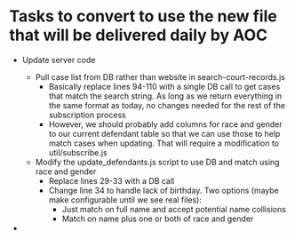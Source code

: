 # Tasks to convert to use the new file that will be delivered daily by AOC

- Update server code
    - Pull case list from DB rather than website in search-court-records.js
        - Basically replace lines 94-110 with a single DB call to get cases that match the search string. As long as we return everything in the same format as today, no changes needed for the rest of the subscription process
        - However, we should probably add columns for race and gender to our current defendant table so that we can use those to help match cases when updating. That will require a modification to util/subscribe.js
    - Modify the update_defendants.js script to use DB and match using race and gender
        - Replace lines 29-33 with a DB call
        - Change line 34 to handle lack of birthday. Two options (maybe make configurable until we see real files):
            - Just match on full name and accept potential name collisions
            - Match on name plus one or both of race and gender

- 
